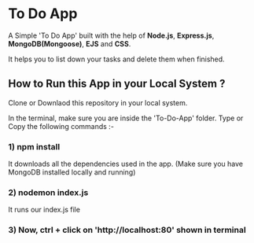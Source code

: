 # To Do App
A Simple 'To Do App' built with the help of **Node.js**, **Express.js**, **MongoDB(Mongoose)**, **EJS** and **CSS**.

It helps you to list down your tasks and delete them when finished.

## How to Run this App in your Local System ?
Clone or Downlaod this repository in your local system.

In the terminal, make sure you are inside the 'To-Do-App' folder. Type or Copy the following commands :-

### 1) npm install
 
It downloads all the dependencies used in the app.
(Make sure you have MongoDB installed locally and running)


### 2) nodemon index.js

It runs our index.js file


### 3) Now, ctrl + click on 'http://localhost:80' shown in terminal
